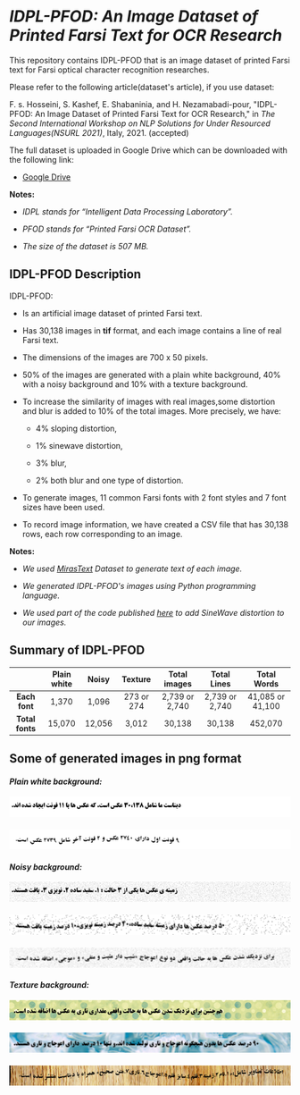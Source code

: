 # *IDPL-PFOD: An Image Dataset of Printed Farsi Text for OCR Research*
This repository contains IDPL-PFOD that is an image dataset of printed Farsi text for Farsi optical character recognition researches.

Please refer to the following article(dataset's article), if you use dataset: 

F. s. Hosseini, S. Kashef, E. Shabaninia, and H. Nezamabadi-pour, "IDPL-PFOD: An Image Dataset of Printed Farsi Text for OCR Research," in *The Second International Workshop on NLP Solutions for Under Resourced Languages(NSURL 2021)*, Italy, 2021. (accepted)

The full dataset is uploaded in Google Drive which can be downloaded with the following link:

 + [Google Drive](https://drive.google.com/drive/folders/1TaQ5gZ4Q3ROw_X_HQi_U8lFenrwVlzlT?usp=sharing)
 
**Notes:**
 + *IDPL stands for “Intelligent Data Processing Laboratory”.*

 + *PFOD stands for “Printed Farsi OCR Dataset”.*
 
 + *The size of the dataset is 507 MB.*

## IDPL-PFOD Description
IDPL-PFOD:
+ Is an artificial image dataset of printed Farsi text.

+ Has 30,138 images in **tif** format, and each image contains a line of real Farsi text.

+ The dimensions of the images are 700 x 50 pixels.

+ 50% of the images are generated with a plain white background, 40% with a noisy background and 10% with a texture background.
 
+ To increase the similarity of images with real images,some distortion and blur is added to 10% of the total images. More precisely, we have:
  + 4% sloping distortion,
  
  + 1% sinewave distortion,
 
  + 3% blur,
  
  + 2% both blur and one type of distortion.
  
+ To generate images, 11 common Farsi fonts with 2 font styles and 7 font sizes have been used.

+ To record image information, we have created a CSV file that has 30,138 rows, each row corresponding to an image.
 
**Notes:**

 + *We used [MirasText](https://github.com/miras-tech/MirasText/tree/master/MirasText) Dataset to generate text of each image.*

 + *We generated IDPL-PFOD's images using Python programming language.*

 + *We used part of the code published [here](https://github.com/Belval/TextRecognitionDataGenerator) to add SineWave distortion to our images.*

## Summary of IDPL-PFOD
| | **Plain white** | **Noisy** | **Texture** | **Total images**| **Total Lines** | **Total Words** |
:-:|:-:|:-:|:-:|:-:|:-:|:-:
| **Each font** | 1,370 | 1,096 | 273 or 274 | 2,739 or 2,740 | 2,739 or 2,740 | 41,085 or 41,100 |
| **Total fonts** | 15,070 | 12,056 | 3,012 | 30,138 | 30,138 | 452,070 |

## Some of generated images in png format
#### *Plain white background:*
![](images/00001.png)
#### 
![](images/00002.png)
#### *Noisy background:*
![](images/00003.png)
#### 
![](images/00004.png)
#### 
![](images/00005.png)
#### *Texture background:*
![](images/00006.png)
#### 
![](images/00007.png)
#### 
![](images/00008.png)
